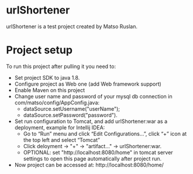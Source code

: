 # urlShortener
urlShortener is a test project created by Matso Ruslan.
# Project setup
To run this project after pulling it you need to:
- Set project SDK to java 1.8.
- Configure project as Web one (add Web framework support)
- Enable Maven on this project
- Change user name and password of your mysql db connection in com/matso/config/AppConfig.java:
  * dataSource.setUsername("userName");
  * dataSource.setPassword("password").
- Set run configuration to Tomcat, and add urlShortener:war as a deployment, example for Intellij IDEA:
  * Go to “Run” menu and click “Edit Configurations…”, click “+” icon at the top left and select “Tomcat”
  * Click deloyment -> "+" -> "artifact..." -> urlShortener:war.
  * OPTIONAL: set "http://localhost:8080/home" in tomcat server settings to open this page automatically after project run.
- Now project can be accessed at: http://localhost:8080/home/ 

